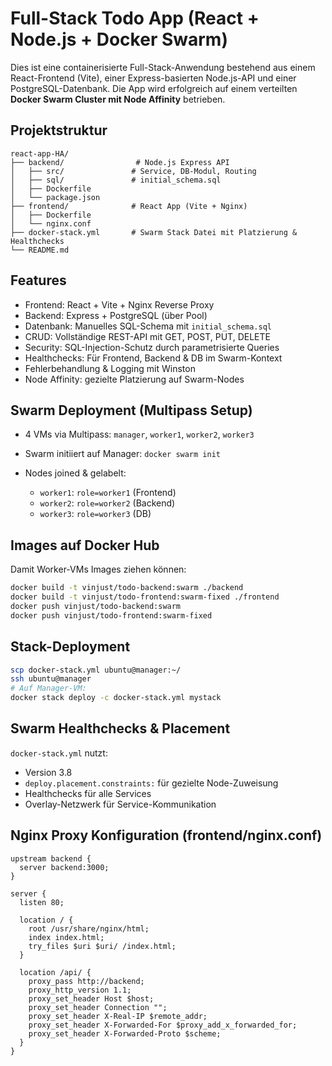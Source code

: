 # Full-Stack Todo App (React + Node.js + Docker Swarm)

Dies ist eine containerisierte Full-Stack-Anwendung bestehend aus einem React-Frontend (Vite), einer Express-basierten Node.js-API und einer PostgreSQL-Datenbank. Die App wird erfolgreich auf einem verteilten **Docker Swarm Cluster mit Node Affinity** betrieben.

## Projektstruktur

```
react-app-HA/
├── backend/                # Node.js Express API
│   ├── src/               # Service, DB-Modul, Routing
│   ├── sql/               # initial_schema.sql
│   ├── Dockerfile
│   └── package.json
├── frontend/              # React App (Vite + Nginx)
│   ├── Dockerfile
│   └── nginx.conf
├── docker-stack.yml       # Swarm Stack Datei mit Platzierung & Healthchecks
└── README.md
```

## Features

* Frontend: React + Vite + Nginx Reverse Proxy
* Backend: Express + PostgreSQL (über Pool)
* Datenbank: Manuelles SQL-Schema mit `initial_schema.sql`
* CRUD: Vollständige REST-API mit GET, POST, PUT, DELETE
* Security: SQL-Injection-Schutz durch parametrisierte Queries
* Healthchecks: Für Frontend, Backend & DB im Swarm-Kontext
* Fehlerbehandlung & Logging mit Winston
* Node Affinity: gezielte Platzierung auf Swarm-Nodes

## Swarm Deployment (Multipass Setup)

* 4 VMs via Multipass: `manager`, `worker1`, `worker2`, `worker3`
* Swarm initiiert auf Manager: `docker swarm init`
* Nodes joined & gelabelt:

  * `worker1`: `role=worker1` (Frontend)
  * `worker2`: `role=worker2` (Backend)
  * `worker3`: `role=worker3` (DB)

## Images auf Docker Hub

Damit Worker-VMs Images ziehen können:

```bash
docker build -t vinjust/todo-backend:swarm ./backend
docker build -t vinjust/todo-frontend:swarm-fixed ./frontend
docker push vinjust/todo-backend:swarm
docker push vinjust/todo-frontend:swarm-fixed
```

## Stack-Deployment

```bash
scp docker-stack.yml ubuntu@manager:~/
ssh ubuntu@manager
# Auf Manager-VM:
docker stack deploy -c docker-stack.yml mystack
```

## Swarm Healthchecks & Placement

`docker-stack.yml` nutzt:

* Version 3.8
* `deploy.placement.constraints:` für gezielte Node-Zuweisung
* Healthchecks für alle Services
* Overlay-Netzwerk für Service-Kommunikation

## Nginx Proxy Konfiguration (frontend/nginx.conf)

```nginx
upstream backend {
  server backend:3000;
}

server {
  listen 80;

  location / {
    root /usr/share/nginx/html;
    index index.html;
    try_files $uri $uri/ /index.html;
  }

  location /api/ {
    proxy_pass http://backend;
    proxy_http_version 1.1;
    proxy_set_header Host $host;
    proxy_set_header Connection "";
    proxy_set_header X-Real-IP $remote_addr;
    proxy_set_header X-Forwarded-For $proxy_add_x_forwarded_for;
    proxy_set_header X-Forwarded-Proto $scheme;
  }
}
```